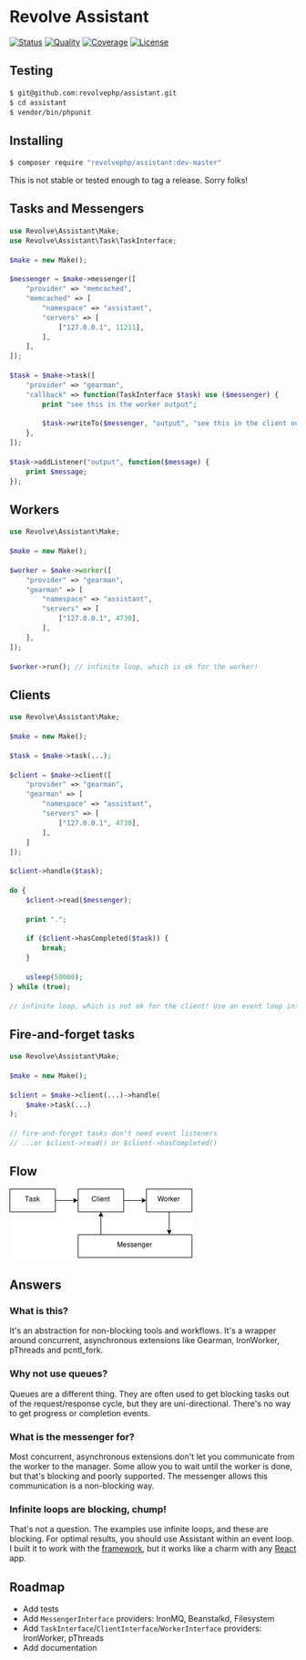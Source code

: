 # Revolve Assistant

[![Status](http://img.shields.io/travis/revolvephp/assistant.svg?style=flat-square)](https://travis-ci.org/revolvephp/assistant)
[![Quality](http://img.shields.io/scrutinizer/g/revolvephp/assistant.svg?style=flat-square)](https://scrutinizer-ci.com/g/revolvephp/assistant)
[![Coverage](http://img.shields.io/scrutinizer/coverage/g/revolvephp/assistant.svg?style=flat-square)](http://revolvephp.github.io/assistant/master)
[![License](https://img.shields.io/badge/license-MIT-blue.svg?style=flat-square)](license.md)

## Testing

```sh
$ git@github.com:revolvephp/assistant.git
$ cd assistant
$ vendor/bin/phpunit
```

## Installing

```sh
$ composer require "revolvephp/assistant:dev-master"
```

This is not stable or tested enough to tag a release. Sorry folks!

## Tasks and Messengers

```php
use Revolve\Assistant\Make;
use Revolve\Assistant\Task\TaskInterface;

$make = new Make();

$messenger = $make->messenger([
    "provider" => "memcached",
    "memcached" => [
        "namespace" => "assistant",
        "servers" => [
            ["127.0.0.1", 11211],
        ],
    ],
]);

$task = $make->task([
    "provider" => "gearman",
    "callback" => function(TaskInterface $task) use ($messenger) {
        print "see this in the worker output";

        $task->writeTo($messenger, "output", "see this in the client output");
    },
]);

$task->addListener("output", function($message) {
    print $message;
});
```

## Workers

```php
use Revolve\Assistant\Make;

$make = new Make();

$worker = $make->worker([
    "provider" => "gearman",
    "gearman" => [
        "namespace" => "assistant",
        "servers" => [
            ["127.0.0.1", 4730],
        ],
    ],
]);

$worker->run(); // infinite loop, which is ok for the worker!
```

## Clients

```php
use Revolve\Assistant\Make;

$make = new Make();

$task = $make->task(...);

$client = $make->client([
    "provider" => "gearman",
    "gearman" => [
        "namespace" => "assistant",
        "servers" => [
            ["127.0.0.1", 4730],
        ],
    ]
]);

$client->handle($task);

do {
    $client->read($messenger);

    print ".";

    if ($client->hasCompleted($task)) {
        break;
    }

    usleep(50000);
} while (true);

// infinite loop, which is not ok for the client! Use an event loop instead...
```

## Fire-and-forget tasks

```php
use Revolve\Assistant\Make;

$make = new Make();

$client = $make->client(...)->handle(
    $make->task(...)
);

// fire-and-forget tasks don't need event listeners
// ...or $client->read() or $client->hasCompleted()
```

## Flow

![flow](flow.png)

## Answers

### What is this?

It's an abstraction for non-blocking tools and workflows. It's a wrapper around concurrent, asynchronous extensions like Gearman, IronWorker, pThreads and pcntl_fork.

### Why not use queues?

Queues are a different thing. They are often used to get blocking tasks out of the request/response cycle, but they are uni-directional. There's no way to get progress or completion events.

### What is the messenger for?

Most concurrent, asynchronous extensions don't let you communicate from the worker to the manager. Some allow you to wait until the worker is done, but that's blocking and poorly supported. The messenger allows this communication is a non-blocking way.

### Infinite loops are blocking, chump!

That's not a question. The examples use infinite loops, and these are blocking. For optimal results, you should use Assistant within an event loop. I built it to work with the [framework](https://github.com/revolvephp/framework), but it works like a charm with any [React](https://github.com/reactphp/react) app.

## Roadmap

- Add tests
- Add `MessengerInterface` providers: IronMQ, Beanstalkd, Filesystem
- Add `TaskInterface`/`ClientInterface`/`WorkerInterface` providers: IronWorker, pThreads
- Add documentation